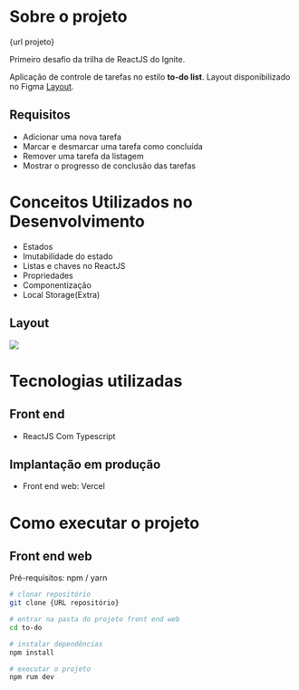 # Sobre o projeto

{url projeto}

Primeiro desafio da trilha de ReactJS do Ignite.

Aplicação de controle de tarefas no estilo **to-do list**.
Layout disponibilizado no Figma [Layout](<https://www.figma.com/file/lmpOULoPakf24H7vO98EaU/ToDo-List-(Copy)?node-id=0%3A1> 'Layout no Figma').

## Requisitos

- Adicionar uma nova tarefa
- Marcar e desmarcar uma tarefa como concluída
- Remover uma tarefa da listagem
- Mostrar o progresso de conclusão das tarefas

# Conceitos Utilizados no Desenvolvimento

- Estados
- Imutabilidade do estado
- Listas e chaves no ReactJS
- Propriedades
- Componentização
- Local Storage(Extra)

## Layout

<img  src = '{URL imagem preview}'>

# Tecnologias utilizadas

## Front end

- ReactJS Com Typescript

## Implantação em produção

- Front end web: Vercel

# Como executar o projeto

## Front end web

Pré-requisitos: npm / yarn

```bash
# clonar repositório
git clone {URL repositório}

# entrar na pasta do projeto front end web
cd to-do

# instalar dependências
npm install

# executar o projeto
npm rum dev
```
